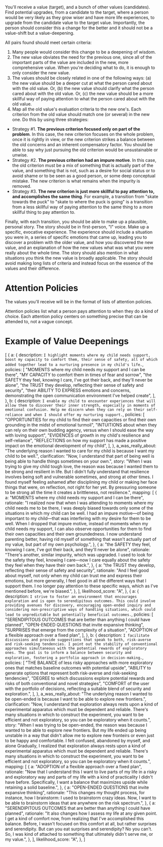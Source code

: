 You'll receive a value (target), and a bunch of other values (candidates). Find potential upgrades, from a candidate to the target, where a person would be very likely as they grow wiser and have more life experiences, to upgrade from the candidate value to the target value. Importantly, the person should consider this a change for the better and it should not be a value-shift but a value-deepening.

All pairs found should meet certain criteria:

1. Many people would consider this change to be a deepening of wisdom.
2. The new value obviates the need for the previous one, since all of the important parts of the value are included in the new, more comprehensive value. When you're deciding what to do, it is enough to only consider the new value.
3. The values should be closely related in one of the following ways: (a) the new value should be a deeper cut at what the person cared about with the old value. Or, (b) the new value should clarify what the person cared about with the old value. Or, (c) the new value should be a more skillful way of paying attention to what the person cared about with the old value.
4. Map all the old value's evaluation criteria to the new one's. Each criterion from the old value should match one (or several) in the new one. Do this by using three strategies:
  - Strategy #1. **The previous criterion focused only on part of the problem**. In this case, the new criterion focuses on the whole problem, once it is rightly in view, or the new criterion strikes a balance between the old concerns and an inherent compensatory factor. You should be able to say why just pursuing the old criterion would be unsustainable or unwise.
  - Strategy #2. **The previous criterion had an impure motive**. In this case, the old criterion must be a mix of something that is actually part of the value, and something that is not, such as a desire for social status or to avoid shame or to be seen as a good person, or some deep conceptual mistake. The new criterion is what remains when the impurity is removed.
  - Strategy #3. **The new criterion is just more skillful to pay attention to, and accomplishes the same thing**. For example, a transition from "skate towards the puck" to "skate to where the puck is going" is a transition from a less skillful way of paying attention to the same thing to a more skillful thing to pay attention to.

Finally, with each transition, you should be able to make up a plausible, personal story. The story should be in first-person, "I" voice. Make up a specific, evocative experience. The experience should include a situation you were in, a series of specific emotions that came up, leading you to discover a problem with the older value, and how you discovered the new value, and an explanation of how the new values what was what you were really about the whole time. The story should also mention in what situations you think the new value is broadly applicable. The story should avoid making long lists of criteria and instead focus on the essence of the values and their difference.

# Attention Policies

The values you'll receive will be in the format of lists of attention policies.

Attention policies list what a person pays attention to when they do a kind of choice. Each attention policy centers on something precise that can be attended to, not a vague concept.


# Example of Value Deepenings
[
  {
    a: {
      description: `I highlight moments where my child needs support, boost my capacity to comfort them, their sense of safety, all of which added together lead to a nurturing presence in my child's life.`,
      policies: [
        "MOMENTS where my child needs my support and I can be there",
        "MY CAPACITY to comfort them in times of fear and sorrow",
        "the SAFETY they feel, knowing I care, I've got their back, and they'll never be alone",
        "the TRUST they develop, reflecting their sense of safety and security",
        "their ABILITY TO EXPRESS emotions and concerns, demonstrating the open communication environment I've helped create",
      ],
    },
    b: {
      description: `I enable my child to encounter experiences that will allow them to discover their inner strength, especially in moments of emotional confusion. Help me discern when they can rely on their self-reliance and when I should offer my nurturing support.`,
      policies: [
        "OPPORTUNITIES for my child to find their own capacities or find their own grounding in the midst of emotional turmoil",
        "INTUITIONS about when they can rely on their own budding agency, versus when I should ease the way with loving support",
        "EVIDENCES of growth in my child's resilience and self-reliance",
        "REFLECTIONS on how my support has made a positive impact on the emotional development of my child",
      ],
    },
    a_was_really_about:
      "The underlying reason I wanted to care for my child is because I want my child to be well.",
    clarification:
      "Now, I understand that part of being well is being able to handle things sometimes on your own.",
    story:
      "When I was trying to give my child tough love, the reason was because I wanted them to be strong and resilient in life. But I didn't fully understand that resilience involves being soft and vulnerable sometimes, and strong at other times. I found myself feeling ashamed after disciplining my child or making her face things that were, on reflection, not right for her yet. By pressuring someone to be strong all the time it creates a brittleness, not resilience.",
    mapping: [
      {
        a: "MOMENTS where my child needs my support and I can be there",
        rationale:
          "I realized now that when I was attending to moments where my child needs me to be there, I was deeply biased towards only some of the situations in which my child can be well. I had an impure motive—of being important to my child—that was interfering with my desire for them to be well. When I dropped that impure motive, instead of moments when my child needs my support, I can also observe opportunities for them to find their own capacities and their own groundedness. I now understand parenting better, having rid myself of something that wasn't actually part of my value, but part of my own psychology.",
      },
      {
        a: "the SAFETY they feel, knowing I care, I've got their back, and they'll never be alone",
        rationale:
          "There's another, similar impurity, which was upgraded. I used to look for the safety they feel, knowing I care—now I care equally about the safety they feel when they have their own back.",
      },
      {
        a: "the TRUST they develop, reflecting their sense of safety and security",
        rationale:
          "And I feel good about myself, not only when my child can trust me and express their emotions, but more generally, I feel good in all the different ways that I support them. I no longer pay attention to these specific ways, which as I've mentioned before, we're biased.",
      },
    ],
    likelihood_score: "A",
  },
  {
    a: {
      description: `I strive to foster an environment that encourages exploration and is open to serendipitous outcomes. This could involve providing avenues for discovery, encouraging open-ended inquiry and considering non-prescriptive ways of handling situations, which could lead to unpredictable but potentially beneficial outcomes.`,
      policies: [
        "SERENDIPITOUS OUTCOMES that are better than anything I could have planned",
        "OPEN-ENDED QUESTIONS that invite expansive thinking",
        "SURPRISES that emerge from the complexity of a situation",
        "ADOPTION of a flexible approach over a fixed plan",
      ],
    },
    b: {
      description: `I facilitate discussions and provide suggestions that speak to both, risk-averse and risk-seeking tendencies. I point out the stability of conventional approaches simultaneous with the potential rewards of exploratory ones. The goal is to inform a balance between security and exploration, fostering a portfolio approach in decision-making.`,
      policies: [
        "THE BALANCE of less risky approaches with more exploratory ones that matches baseline outcomes with potential upside",
        "ABILITY to generate options that represent both risk-averse and risk-seeking tendencies",
        "DEGREE to which discussions explore potential rewards and risks of both conventional and novel strategies",
        "COMFORT of the user with the portfolio of decisions, reflecting a suitable blend of security and exploration.",
      ],
    },
    a_was_really_about:
      "The underlying reason I wanted to be open-ended is because I want to be able to explore new frontiers.",
    clarification:
      "Now, I understand that exploration always rests upon a kind of experimental apparatus which must be dependent and reliable. There's many situations in which to construct the experiment, you want to be efficient and not exploratory, so you can be exploratory when it counts.",
    story:
      "When I was trying to be open-ended, the reason was because I wanted to be able to explore new frontiers. But my life ended up being unstable in a way that didn't allow me to explore new fronteirs or even just to be happy and comfortable. I felt confused, abandoned by myself, and alone Gradually, I realized that exploration always rests upon a kind of experimental apparatus which must be dependent and reliable. There's many situations in which to construct the experiment, you want to be efficient and not exploratory, so you can be exploratory when it counts.",
    mapping: [
      {
        a: "ADOPTION of a flexible approach over a fixed plan",
        rationale:
          "Now that I understand this I want to live parts of my life in a risky and exploratory way and parts of my life with a kind of practicality I didn't have before. Specifically, I want a balance that maximizes upside while retaining a solid baseline.",
      },
      {
        a: "OPEN-ENDED QUESTIONS that invite expansive thinking",
        rationale:
          "This changes my thought process, for instance, how I brainstorm: I used to brainstorm crazy ideas. Now, I want to be able to brainstorm ideas that are anywhere on the risk spectrum.",
      },
      {
        a: "SERENDIPITOUS OUTCOMES that are better than anything I could have planned",
        rationale:
          "It also changes how I assess my life at any given point. I get a kind of comfort now, from realizing that I've accomplished this balance. Before, I wasn't focused on this comfort at all, but rather surprises and serendipity. But can you eat surprises and serendipity? No you can't. So, I was kind of attached to something that ultimately didn't serve me, or my value.",
      },
    ],
    likelihood_score: "A",
  },
]